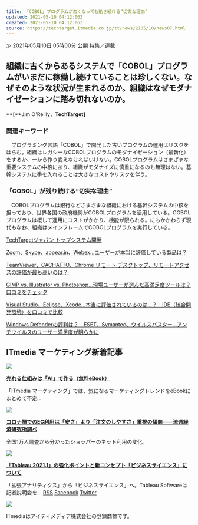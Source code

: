 ```yaml
---
title: 「COBOL」プログラムが古くなっても動き続ける“切実な理由”
updated: 2021-05-10 04:12:06Z
created: 2021-05-10 04:12:06Z
source: https://techtarget.itmedia.co.jp/tt/news/2105/10/news07.html
---
```


≫ 2021年05月10日 05時00分 公開
特集／連載

## 組織に古くからあるシステムで「COBOL」プログラムがいまだに稼働し続けていることは珍しくない。なぜそのような状況が生まれるのか。組織はなぜモダナイゼーションに踏み切れないのか。

**[**Jim O'Reilly，**TechTarget]**

### 関連キーワード

　プログラミング言語「COBOL」で開発した古いプログラムの運用はリスクをはらむ。組織はレガシーなCOBOLプログラムのモダナイゼーション（最新化）をするか、一から作り変えなければいけない。COBOLプログラムはさまざまな重要システムの中核にあり、組織がモダナイズに慎重になるのも無理はない。基幹システムに手を入れることは大きなコストやリスクを伴う。

### 「COBOL」が残り続ける“切実な理由”

　COBOLプログラムは銀行などさまざまな組織における基幹システムの中核を担っており、世界各国の政府機関がCOBOLプログラムを活用している。COBOLプログラムは概して運用にコストがかかり、機能が限られる。にもかかわらず現代もなお、組織はメインフレームでCOBOLプログラムを実行している。

[TechTargetジャパン トップ](https://techtarget.itmedia.co.jp/)[システム開発](https://techtarget.itmedia.co.jp/tt/develop/articles/)

[Zoom、Skype、appear.in、Webex…ユーザーが本当に評価している製品は？](https://www.itreview.jp/categories/web-conference?utm_source=itmedia_tt200326_01)

[TeamViewer、CACHATTO、Chrome リモート デスクトップ、リモートアクセスの評価が最も高いのは？](https://www.itreview.jp/categories/remote-access?utm_source=itmedia_tt200326_02)

[GIMP vs. Illustrator vs. Photoshop…現場ユーザーが選んだ高満足度ツールは？口コミをチェック](https://www.itreview.jp/categories/graphic-design?utm_source=itmedia_tt200326_03)

[Visual Studio、Eclipse、Xcode…本当に評価されているのは…？　IDE（統合開発環境）を口コミで比較](https://www.itreview.jp/categories/vpn?utm_source=itmedia_tt200326_04)

[Windows Defenderの評判は？　ESET、Symantec、ウイルスバスター…アンチウイルスのユーザー満足度が明らかに](https://www.itreview.jp/categories/antivirus?utm_source=itmedia_tt200326_05)

## ITmedia マーケティング新着記事

[![](https://image.itmedia.co.jp/mm/articles/2105/10/news061.jpg)](https://marketing.itmedia.co.jp/mm/articles/2105/10/news061.html)

**[売れる仕組みは「AI」で作る（無料eBook）](https://marketing.itmedia.co.jp/mm/articles/2105/10/news061.html)**

「ITmedia マーケティング」では、気になるマーケティングトレンドをeBookにまとめて不定...

[![](https://image.itmedia.co.jp/mm/articles/2105/07/news143.jpg)](https://marketing.itmedia.co.jp/mm/articles/2105/07/news143.html)

**[コロナ禍でのEC利用は「安さ」より「注文のしやすさ」重視の傾向――流通経済研究所調べ](https://marketing.itmedia.co.jp/mm/articles/2105/07/news143.html)**

全国1万人調査から分かったショッパーのネット利用の変化。

[![](https://image.itmedia.co.jp/mm/articles/2105/07/news087.jpg)](https://marketing.itmedia.co.jp/mm/articles/2105/07/news087.html)

**[「Tableau 2021.1」の強化ポイントと新コンセプト「ビジネスサイエンス」について](https://marketing.itmedia.co.jp/mm/articles/2105/07/news087.html)**

「拡張アナリティクス」から「ビジネスサイエンス」へ。Tableau Softwareは記者説明会を...
[RSS](https://rss.itmedia.co.jp/rss/2.0/techtarget.xml)
[Facebook](https://www.facebook.com/TechTargetJapan)
[Twitter](https://twitter.com/techtarget_itm)

[![](https://image.itmedia.co.jp/images0509/logo_itmi2.gif)](https://corp.itmedia.co.jp/)

ITmediaはアイティメディア株式会社の登録商標です。